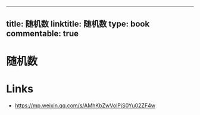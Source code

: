 
---
title: 随机数
linktitle: 随机数
type: book
commentable: true
---

# 随机数

# Links

- https://mp.weixin.qq.com/s/AMhKbZwVolPjS0Yu02ZF4w

    